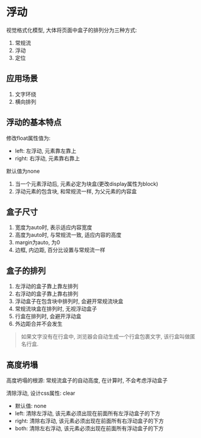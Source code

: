 # 浮动

视觉格式化模型, 大体将页面中盒子的排列分为三种方式:

1. 常规流
2. 浮动
3. 定位

## 应用场景

1. 文字环绕
2. 横向排列

## 浮动的基本特点

修改float属性值为:

  - left: 左浮动, 元素靠左靠上
  - right: 右浮动, 元素靠右靠上

默认值为none

1. 当一个元素浮动后, 元素必定为块盒(更改display属性为block)
2. 浮动元素的包含块, 和常规流一样, 为父元素的内容盒

## 盒子尺寸

1. 宽度为auto时, 表示适应内容宽度
2. 高度为auto时, 与常规流一致, 适应内容的高度
3. margin为auto, 为0
4. 边框, 内边距, 百分比设置与常规流一样

## 盒子的排列

1. 左浮动的盒子靠上靠左排列
2. 右浮动的盒子靠上靠右排列
3. 浮动盒子在包含块中排列时, 会避开常规流块盒
4. 常规流块盒在排列时, 无视浮动盒子
5. 行盒在排列时, 会避开浮动盒
6. 外边距合并不会发生

> 如果文字没有在行盒中, 浏览器会自动生成一个行盒包裹文字, 该行盒叫做匿名行盒.

## 高度坍塌

高度坍塌的根源: 常规流盒子的自动高度, 在计算时, 不会考虑浮动盒子

清除浮动, 设计css属性: clear

- 默认值: none
- left: 清除左浮动, 该元素必须出现在前面所有左浮动盒子的下方
- right: 清除右浮动, 该元素必须出现在前面所有右浮动盒子的下方
- both: 清除左右浮动, 该元素必须出现在前面所有浮动盒子的下方